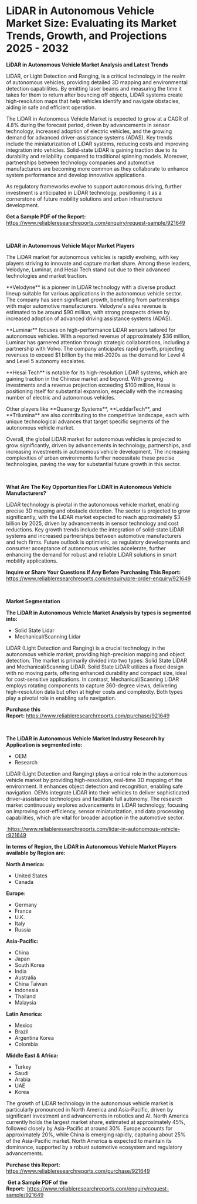 <p><h1>LiDAR in Autonomous Vehicle Market Size: Evaluating its Market Trends, Growth, and Projections 2025 - 2032</h1></p><p><strong>LiDAR in Autonomous Vehicle Market Analysis and Latest Trends</strong></p>
<p><p>LiDAR, or Light Detection and Ranging, is a critical technology in the realm of autonomous vehicles, providing detailed 3D mapping and environmental detection capabilities. By emitting laser beams and measuring the time it takes for them to return after bouncing off objects, LiDAR systems create high-resolution maps that help vehicles identify and navigate obstacles, aiding in safe and efficient operation.</p><p>The LiDAR in Autonomous Vehicle Market is expected to grow at a CAGR of 4.8% during the forecast period, driven by advancements in sensor technology, increased adoption of electric vehicles, and the growing demand for advanced driver-assistance systems (ADAS). Key trends include the miniaturization of LiDAR systems, reducing costs and improving integration into vehicles. Solid-state LiDAR is gaining traction due to its durability and reliability compared to traditional spinning models. Moreover, partnerships between technology companies and automotive manufacturers are becoming more common as they collaborate to enhance system performance and develop innovative applications.</p><p>As regulatory frameworks evolve to support autonomous driving, further investment is anticipated in LiDAR technology, positioning it as a cornerstone of future mobility solutions and urban infrastructure development.</p></p>
<p><strong>Get a Sample PDF of the Report:&nbsp;</strong> <a href="https://www.reliableresearchreports.com/enquiry/request-sample/921649?utm_campaign=3092&utm_medium=2&utm_source=Github&utm_content=ia&utm_term=18042025&utm_id=lidar-in-autonomous-vehicle">https://www.reliableresearchreports.com/enquiry/request-sample/921649</a></p>
<p>&nbsp;</p>
<p><strong>LiDAR in Autonomous Vehicle Major Market Players</strong></p>
<p><p>The LiDAR market for autonomous vehicles is rapidly evolving, with key players striving to innovate and capture market share. Among these leaders, Velodyne, Luminar, and Hesai Tech stand out due to their advanced technologies and market traction.</p><p>**Velodyne** is a pioneer in LiDAR technology with a diverse product lineup suitable for various applications in the autonomous vehicle sector. The company has seen significant growth, benefiting from partnerships with major automotive manufacturers. Velodyne's sales revenue is estimated to be around $90 million, with strong prospects driven by increased adoption of advanced driving assistance systems (ADAS).</p><p>**Luminar** focuses on high-performance LiDAR sensors tailored for autonomous vehicles. With a reported revenue of approximately $36 million, Luminar has garnered attention through strategic collaborations, including a partnership with Volvo. The company anticipates rapid growth, projecting revenues to exceed $1 billion by the mid-2020s as the demand for Level 4 and Level 5 autonomy escalates.</p><p>**Hesai Tech** is notable for its high-resolution LiDAR systems, which are gaining traction in the Chinese market and beyond. With growing investments and a revenue projection exceeding $100 million, Hesai is positioning itself for substantial expansion, especially with the increasing number of electric and autonomous vehicles.</p><p>Other players like **Quanergy Systems**, **LeddarTech**, and **Trilumina** are also contributing to the competitive landscape, each with unique technological advances that target specific segments of the autonomous vehicle market. </p><p>Overall, the global LiDAR market for autonomous vehicles is projected to grow significantly, driven by advancements in technology, partnerships, and increasing investments in autonomous vehicle development. The increasing complexities of urban environments further necessitate these precise technologies, paving the way for substantial future growth in this sector.</p></p>
<p>&nbsp;</p>
<p><strong>What Are The Key Opportunities For LiDAR in Autonomous Vehicle Manufacturers?</strong></p>
<p><p>LiDAR technology is pivotal in the autonomous vehicle market, enabling precise 3D mapping and obstacle detection. The sector is projected to grow significantly, with the LiDAR market expected to reach approximately $3 billion by 2025, driven by advancements in sensor technology and cost reductions. Key growth trends include the integration of solid-state LiDAR systems and increased partnerships between automotive manufacturers and tech firms. Future outlook is optimistic, as regulatory developments and consumer acceptance of autonomous vehicles accelerate, further enhancing the demand for robust and reliable LiDAR solutions in smart mobility applications.</p></p>
<p><strong>Inquire or Share Your Questions If Any Before Purchasing This Report:</strong> <a href="https://www.reliableresearchreports.com/enquiry/pre-order-enquiry/921649?utm_campaign=3092&utm_medium=2&utm_source=Github&utm_content=ia&utm_term=18042025&utm_id=lidar-in-autonomous-vehicle">https://www.reliableresearchreports.com/enquiry/pre-order-enquiry/921649</a></p>
<p>&nbsp;</p>
<p><strong>Market Segmentation</strong></p>
<p><strong>The LiDAR in Autonomous Vehicle Market Analysis by types is segmented into:</strong></p>
<p><ul><li>Solid State Lidar</li><li>Mechanical/Scanning Lidar</li></ul></p>
<p><p>LiDAR (Light Detection and Ranging) is a crucial technology in the autonomous vehicle market, providing high-precision mapping and object detection. The market is primarily divided into two types: Solid State LiDAR and Mechanical/Scanning LiDAR. Solid State LiDAR utilizes a fixed design with no moving parts, offering enhanced durability and compact size, ideal for cost-sensitive applications. In contrast, Mechanical/Scanning LiDAR employs rotating components to capture 360-degree views, delivering high-resolution data but often at higher costs and complexity. Both types play a pivotal role in enabling safe navigation.</p></p>
<p><strong>Purchase this Report:&nbsp;</strong><a href="https://www.reliableresearchreports.com/purchase/921649?utm_campaign=3092&utm_medium=2&utm_source=Github&utm_content=ia&utm_term=18042025&utm_id=lidar-in-autonomous-vehicle">https://www.reliableresearchreports.com/purchase/921649</a></p>
<p>&nbsp;</p>
<p><strong>The LiDAR in Autonomous Vehicle Market Industry Research by Application is segmented into:</strong></p>
<p><ul><li>OEM</li><li>Research</li></ul></p>
<p><p>LiDAR (Light Detection and Ranging) plays a critical role in the autonomous vehicle market by providing high-resolution, real-time 3D mapping of the environment. It enhances object detection and recognition, enabling safe navigation. OEMs integrate LiDAR into their vehicles to deliver sophisticated driver-assistance technologies and facilitate full autonomy. The research market continuously explores advancements in LiDAR technology, focusing on improving cost-efficiency, sensor miniaturization, and data processing capabilities, which are vital for broader adoption in the automotive sector.</p></p>
<p><a href="https://www.reliableresearchreports.com/lidar-in-autonomous-vehicle-r921649?utm_campaign=3092&utm_medium=2&utm_source=Github&utm_content=ia&utm_term=18042025&utm_id=lidar-in-autonomous-vehicle">&nbsp;https://www.reliableresearchreports.com/lidar-in-autonomous-vehicle-r921649</a></p>
<p><strong>In terms of Region, the LiDAR in Autonomous Vehicle Market Players available by Region are:</strong></p>
<p>
    <p> <strong> North America: </strong>
        <ul>
            <li>United States</li>
            <li>Canada</li>
        </ul>
        </p> 
    <p> <strong> Europe: </strong>
        <ul>
            <li>Germany</li>
            <li>France</li>
            <li>U.K.</li>
            <li>Italy</li>
            <li>Russia</li>
        </ul>
        </p> 
    <p> <strong> Asia-Pacific: </strong>
        <ul>
            <li>China</li>
            <li>Japan</li>
            <li>South Korea</li>
            <li>India</li>
            <li>Australia</li>
            <li>China Taiwan</li>
            <li>Indonesia</li>
            <li>Thailand</li>
            <li>Malaysia</li>
        </ul>
        </p> 
    <p> <strong> Latin America: </strong>
        <ul>
            <li>Mexico</li>
            <li>Brazil</li>
            <li>Argentina Korea</li>
            <li>Colombia</li>
        </ul>
        </p> 
    <p> <strong> Middle East & Africa: </strong>
        <ul>
            <li>Turkey</li>
            <li>Saudi</li>
            <li>Arabia</li>
            <li>UAE</li>
            <li>Korea</li>
        </ul>
    </p>
    </p>
<p><p>The growth of LiDAR technology in the autonomous vehicle market is particularly pronounced in North America and Asia-Pacific, driven by significant investment and advancements in robotics and AI. North America currently holds the largest market share, estimated at approximately 45%, followed closely by Asia-Pacific at around 30%. Europe accounts for approximately 20%, while China is emerging rapidly, capturing about 25% of the Asia-Pacific market. North America is expected to maintain its dominance, supported by a robust automotive ecosystem and regulatory advancements.</p></p>
<p><strong>Purchase this Report: </strong><a href="https://www.reliableresearchreports.com/purchase/921649?utm_campaign=3092&utm_medium=2&utm_source=Github&utm_content=ia&utm_term=18042025&utm_id=lidar-in-autonomous-vehicle">https://www.reliableresearchreports.com/purchase/921649</a></p>
<p>&nbsp;<strong>Get a Sample PDF of the Report:&nbsp;&nbsp;</strong><a href="https://www.reliableresearchreports.com/enquiry/request-sample/921649?utm_campaign=3092&utm_medium=2&utm_source=Github&utm_content=ia&utm_term=18042025&utm_id=lidar-in-autonomous-vehicle">https://www.reliableresearchreports.com/enquiry/request-sample/921649</a></p>
<p><strong></strong></p>
<p><p></p><p></p><p></p></p>